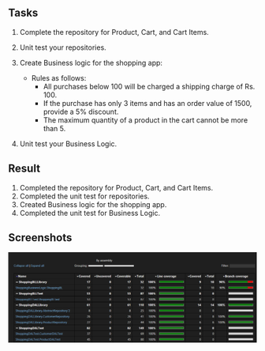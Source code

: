 ## Tasks

1. Complete the repository for Product, Cart, and Cart Items.

2. Unit test your repositories.

3. Create Business logic for the shopping app:
   - Rules as follows:
     - All purchases below 100 will be charged a shipping charge of Rs. 100.
     - If the purchase has only 3 items and has an order value of 1500, provide a 5% discount.
     - The maximum quantity of a product in the cart cannot be more than 5.

4. Unit test your Business Logic.


## Result

1. Completed the repository for Product, Cart, and Cart Items.
2. Completed the unit test for repositories.
3. Created Business logic for the shopping app.
4. Completed the unit test for Business Logic.

## Screenshots
![Code Coverage](CodeCoverage.png)
